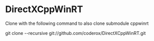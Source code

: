 # DirectXCppWinRT

Clone with the following command to also clone submodule cppwinrt

git clone --recursive git://github.com/coderox/DirectXCppWinRT.git
